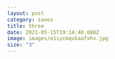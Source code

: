 ```yaml
---
layout: post
category: saves
title: three
date: 2021-05-15T19:14:40.088Z
image: images/e1iycmqvkaafxhv.jpg
size: "3"
---
```

